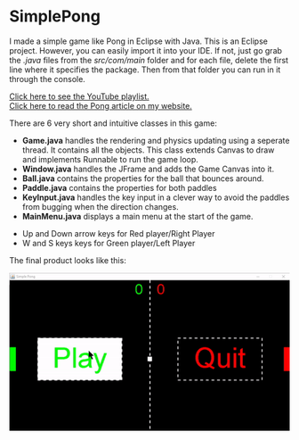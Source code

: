 # SimplePong

I made a simple game like Pong in Eclipse with Java. This is an Eclipse project. However, you can easily import it into your IDE. If not, just go grab the *.java* files from the *src/com/main* folder and for each file, delete the first line where it specifies the package. Then from that folder you can run in it through the console.

[Click here to see the YouTube playlist.](https://www.youtube.com/playlist?list=PL7g8l3pNV7-aVAJHzHBj73L1lYbcgZTxD)\
[Click here to read the Pong article on my website.](https://www.coding-heaven.ml/post/_pong)

There are 6 very short and intuitive classes in this game:

* __Game.java__ handles the rendering and physics updating using a seperate thread. It contains all the objects. This class extends Canvas to draw and implements Runnable to run the game loop.
* __Window.java__ handles the JFrame and adds the Game Canvas into it.
* __Ball.java__ contains the properties for the ball that bounces around.
* __Paddle.java__ contains the properties for both paddles
* __KeyInput.java__ handles the key input in a clever way to avoid the paddles from bugging when the direction changes.
* __MainMenu.java__ displays a main menu at the start of the game.

- Up and Down arrow keys for Red player/Right Player
- W and S keys keys for Green player/Left Player

The final product looks like this:

![](game.gif)